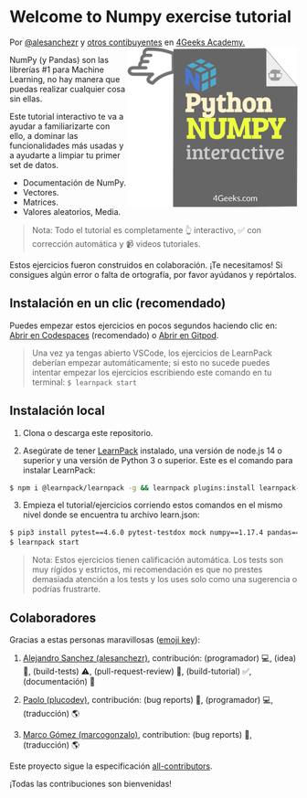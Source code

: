 <!-- hide -->
# Welcome to Numpy exercise tutorial

Por <a href="https://twitter.com/alesanchezr">@alesanchezr</a> y <a href="https://github.com/4geeksacademy/numpy-tutorial-exercises/graphs/contributors">otros contibuyentes</a> en <a href="http://4geeksacademy.com/">4Geeks Academy.</a><a href="https://www.4geeksacademy.com"><img height="280" align="right" src="https://github.com/4geeksacademy/numpy-tutorial-exercises/blob/master/.learn/assets/numpy-badge.png?raw=true"></a>
<!-- endhide -->

NumPy (y Pandas) son las librerías #1 para Machine Learning, no hay manera que puedas realizar cualquier cosa sin ellas.

Este tutorial interactivo te va a ayudar a familiarizarte con ello, a dominar las funcionalidades más usadas y a ayudarte a limpiar tu primer set de datos. 

- Documentación de NumPy.
- Vectores.
- Matrices.
- Valores aleatorios, Media.

> Nota: Todo el tutorial es completamente 👆 interactivo, ✅ con corrección automática y 📹 videos tutoriales.

Estos ejercicios fueron construidos en colaboración. ¡Te necesitamos! Si consigues algún error o falta de ortografía, por favor ayúdanos y repórtalos.

<!-- hide -->
## Instalación en un clic (recomendado)

Puedes empezar estos ejercicios en pocos segundos haciendo clic en: [Abrir en Codespaces](https://codespaces.new/?repo=4GeeksAcademy/numpy-tutorial-exercises) (recomendado) o [Abrir en Gitpod](https://gitpod.io#https://github.com/4GeeksAcademy/numpy-tutorial-exercises.git).

> Una vez ya tengas abierto VSCode, los ejercicios de LearnPack deberían empezar automáticamente; si esto no sucede puedes intentar empezar los ejercicios escribiendo este comando en tu terminal: `$ learnpack start`


## Instalación local

1. Clona o descarga este repositorio.

2. Asegúrate de tener [LearnPack](https://learnpack.co) instalado, una versión de node.js 14 o superior y una versión de Python 3 o superior. Este es el comando para instalar LearnPack:

```bash
$ npm i @learnpack/learnpack -g && learnpack plugins:install learnpack-python
```

3. Empieza el tutorial/ejercicios corriendo estos comandos en el mismo nivel donde se encuentra tu archivo learn.json:

```bash
$ pip3 install pytest==4.6.0 pytest-testdox mock numpy==1.17.4 pandas==0.25.3
$ learnpack start
```

> Nota: Estos ejercicios tienen calificación automática. Los tests son muy rígidos y estrictos, mi recomendación es que no prestes demasiada atención a los tests y los uses solo como una sugerencia o podrías frustrarte.

<!-- endhide -->

## Colaboradores
 
Gracias a estas personas maravillosas ([emoji key](https://github.com/kentcdodds/all-contributors#emoji-key)):

1. [Alejandro Sanchez (alesanchezr)](https://github.com/alesanchezr), contribución: (programador) 💻, (idea) 🤔, (build-tests) ⚠️, (pull-request-review) 👀, (build-tutorial) ✅, (documentación) 📖

2. [Paolo (plucodev)](https://github.com/plucodev), contribución: (bug reports) 🐛, (programador) 💻, (traducción) 🌎

3. [Marco Gómez (marcogonzalo)](https://github.com/marcogonzalo), contribution: (bug reports) 🐛, (traducción) 🌎

Este proyecto sigue la especificación [all-contributors](https://github.com/kentcdodds/all-contributors).

¡Todas las contribuciones son bienvenidas!
